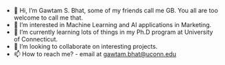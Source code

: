 - 👋 Hi, I’m Gawtam S. Bhat, some of my friends call me GB. You all are too welcome to call me that.
- 👀 I’m interested in Machine Learning and AI applications in Marketing.
- 🌱 I’m currently learning lots of things in my Ph.D program at University of Connecticut.
- 💞️ I’m looking to collaborate on interesting projects.
- 📫 How to reach me? - email at gawtam.bhat@uconn.edu

<!---
infinitebhat/infinitebhat is a ✨ special ✨ repository because its `README.md` (this file) appears on your GitHub profile.
You can click the Preview link to take a look at your changes.
--->
